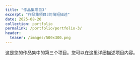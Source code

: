 ```yaml
---
title: "作品集项目3"
excerpt: "作品集项目3的简短描述"
date: 2025-08-20
collection: portfolio
permalink: /portfolio/portfolio-3/
header:
  teaser: /images/500x300.png
---
```


这是您的作品集中的第三个项目。您可以在这里详细描述项目内容。